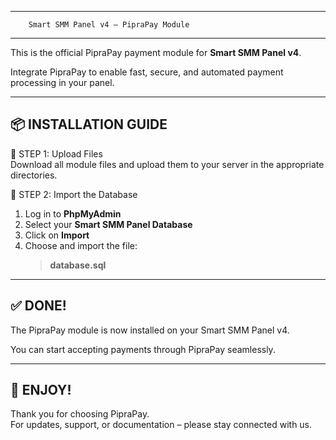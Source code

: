 ------------------------------------------------------------
        Smart SMM Panel v4 – PipraPay Module
------------------------------------------------------------

This is the official PipraPay payment module for **Smart SMM Panel v4**.

Integrate PipraPay to enable fast, secure, and automated payment processing in your panel.

------------------------------------------------------------
📦 INSTALLATION GUIDE
------------------------------------------------------------

🔹 STEP 1: Upload Files  
Download all module files and upload them to your server in the appropriate directories.

🔹 STEP 2: Import the Database  
1. Log in to **PhpMyAdmin**  
2. Select your **Smart SMM Panel Database**  
3. Click on **Import**  
4. Choose and import the file:  
   > **database.sql**

------------------------------------------------------------
✅ DONE!
------------------------------------------------------------

The PipraPay module is now installed on your Smart SMM Panel v4.

You can start accepting payments through PipraPay seamlessly.

------------------------------------------------------------
🎉 ENJOY!
------------------------------------------------------------

Thank you for choosing PipraPay.  
For updates, support, or documentation – please stay connected with us.

